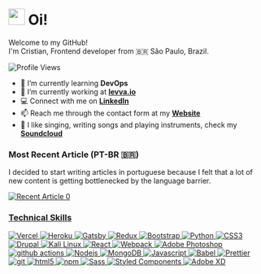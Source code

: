 <h1><img src="https://emojis.slackmojis.com/emojis/images/1597609813/10031/60fps_parrot.gif?1597609813" width="32"/> Oi! </h1>

<!--**CristianMacedo/cristianmacedo** is a ✨ _special_ ✨ repository because its `README.md` (this file) appears on your GitHub profile.-->

<p> 
Welcome to my GitHub!
</br>
I'm Cristian, Frontend developer from 🇧🇷 São Paulo, Brazil.
</p>

<p>
  <img alt="Profile Views" src="https://komarev.com/ghpvc/?username=cristianmacedo&style=flat-square"/>
</p>

- 🌱 I’m currently learning **DevOps**
- 💛 I’m currently working at **[levva.io]**
- 💻 Connect with me on **[LinkedIn]**
- 📫 Reach me through the contact form at my **[Website]**
- 🎸 I like singing, writing songs and playing instruments, check my **[Soundcloud]**


<!--
- 👯 I’m looking to collaborate on ...
- 🤔 I’m looking for help with ...
- 💬 Ask me about ...
- 📫 How to reach me: ...
- ⚡ Fun fact: ...
-->

<h3>Most Recent Article (PT-BR 🇧🇷)</h3>
<p>I decided to start writing articles in portuguese because I felt that a lot of new content is getting bottlenecked by the language barrier.</p>
<a target="_blank" href="https://github-readme-medium-recent-article.vercel.app/medium/@cristianmacedo/0"><img src="https://github-readme-medium-recent-article.vercel.app/medium/@cristianmacedo/0" alt="Recent Article 0">

<h3>Technical Skills</h3>
<p>
  <img alt="Vercel" src="https://img.shields.io/badge/-Vercel-000000?style=flat-square&logo=vercel&logoColor=white" />
  <img alt="Heroku" src="https://img.shields.io/badge/-Heroku-430098?style=flat-square&logo=heroku&logoColor=white" />
  <img alt="Gatsby" src="https://img.shields.io/badge/-Gatsby-663399?style=flat-square&logo=gatsby&logoColor=white" />
  <img alt="Redux" src="https://img.shields.io/badge/-Redux-764ABC?style=flat-square&logo=redux&logoColor=white" />
  <img alt="Bootstrap" src="https://img.shields.io/badge/-Bootstrap-7952B3?style=flat-square&logo=bootstrap&logoColor=white" />
  <img alt="Python" src="https://img.shields.io/badge/-Python-3776AB?style=flat-square&logo=python&logoColor=white" />
  <img alt="CSS3" src="https://img.shields.io/badge/-CSS3-1572B6?style=flat-square&logo=css3&logoColor=white" /> 
  <img alt="Drupal" src="https://img.shields.io/badge/-Drupal-1572B6?style=flat-square&logo=drupal&logoColor=white" />
  <img alt="Kali Linux" src="https://img.shields.io/badge/-Kali_Linux-557C94?style=flat-square&logo=kali-linux&logoColor=white" />
  <img alt="React" src="https://img.shields.io/badge/-React-45b8d8?style=flat-square&logo=react&logoColor=white" />
  <img alt="Webpack" src="https://img.shields.io/badge/-Webpack-8DD6F9?style=flat-square&logo=webpack&logoColor=white" />
  <img alt="Adobe Photoshop" src="https://img.shields.io/badge/-Adobe_Photoshop-31A8FF?style=flat-square&logo=adobe-photoshop&logoColor=white" />
  <img alt="github actions" src="https://img.shields.io/badge/-Github_Actions-2088FF?style=flat-square&logo=github-actions&logoColor=white" />
  <img alt="Nodejs" src="https://img.shields.io/badge/-Nodejs-339933?style=flat-square&logo=node-dot-js&logoColor=white" />
  <img alt="MongoDB" src="https://img.shields.io/badge/-MongoDB-13aa52?style=flat-square&logo=mongodb&logoColor=white" />
  <img alt="Javascript" src="https://img.shields.io/badge/-Javascript-f7df1e?style=flat-square&logo=Javascript&logoColor=white" />
  <img alt="Babel" src="https://img.shields.io/badge/-Babel-f9dc3e?style=flat-square&logo=Babel&logoColor=white" />
  <img alt="Prettier" src="https://img.shields.io/badge/-Prettier-F7B93E?style=flat-square&logo=prettier&logoColor=white" />
  <img alt="git" src="https://img.shields.io/badge/-Git-F05032?style=flat-square&logo=git&logoColor=white" />
  <img alt="html5" src="https://img.shields.io/badge/-HTML5-E34F26?style=flat-square&logo=html5&logoColor=white" />
  <img alt="npm" src="https://img.shields.io/badge/-NPM-CB3837?style=flat-square&logo=npm&logoColor=white" />
  <img alt="Sass" src="https://img.shields.io/badge/-Sass-CC6699?style=flat-square&logo=sass&logoColor=white" />
  <img alt="Styled Components" src="https://img.shields.io/badge/-Styled_Components-db7092?style=flat-square&logo=styled-components&logoColor=white" />
  <img alt="Adobe XD" src="https://img.shields.io/badge/-Adobe_XD-FF61F6?style=flat-square&logo=adobe-xd&logoColor=white" />
</p>


[levva.io]: https://levva.io "Levva.io Website"
[ibm]: https://github.com/IBM "IBM Github Home"
[soundcloud]: https://soundcloud.com/cristianmacedo "Cristian Macedo Soundcloud"
[linkedin]: https://www.linkedin.com/in/cristian-macedo "Cristian Macedo LinkedIn"
[website]: https://www.cristianmacedo.com "Cristian Macedo Portofolio"

